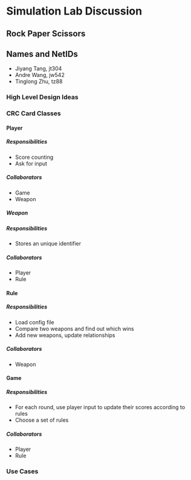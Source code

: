 # Simulation Lab Discussion

## Rock Paper Scissors

## Names and NetIDs

- Jiyang Tang, jt304
- Andre Wang, jw542
- Tinglong Zhu, tz88

### High Level Design Ideas

### CRC Card Classes

#### Player

##### Responsibilities

- Score counting
- Ask for input

##### Collaborators

- Game
- Weapon

##### Weapon

##### Responsibilities

- Stores an unique identifier

##### Collaborators

- Player
- Rule

#### Rule

##### Responsibilities

- Load config file
- Compare two weapons and find out which wins
- Add new weapons, update relationships

##### Collaborators

- Weapon

#### Game

##### Responsibilities

- For each round, use player input to update their scores according to rules
- Choose a set of rules

##### Collaborators

- Player
- Rule

### Use Cases

